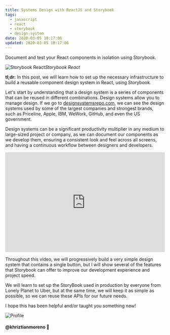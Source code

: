 ```yaml
---
title: Systems Design with ReactJS and Storybook
tags:
  - javascript
  - react
  - storybook
  - design-system
date: 2020-03-05 10:17:06
updated: 2020-03-05 10:17:06
---
```


Document and test your React components in isolation using Storybook.

![Storybook React](https://miro.medium.com/v2/resize:fit:4276/format:webp/1*a4s-rq6LnhDmCNGreCSvdQ.png)_Storybook React_

**tl;dr:** In this post, we will learn how to set up the necessary infrastructure to build a reusable component design system in React, using Storybook.

Let's start by understanding that a design system is a series of components that can be reused in different combinations. Design systems allow you to manage design. If we go to [designsystemsrepo.com](http://designsystemsrepo.com), we can see the design systems used by some of the largest companies and strongest brands, such as Priceline, Apple, IBM, WeWork, GitHub, and even the US government.

Design systems can be a significant productivity multiplier in any medium to large-sized project or company, as we can document our components as we develop them, ensuring a consistent look and feel across all screens, and having a continuous workflow between designers and developers.

<iframe width="100%" height="315" src="https://www.youtube.com/embed/guteTaeLoys?si=_8X6KwUOZCjQvwan" title="YouTube video player" frameborder="0" allow="accelerometer; autoplay; clipboard-write; encrypted-media; gyroscope; picture-in-picture; web-share" referrerpolicy="strict-origin-when-cross-origin" allowfullscreen></iframe>

Throughout this video, we will progressively build a very simple design system that contains a single button, but I will show several of the features that Storybook can offer to improve our development experience and project speed.

We will learn to set up the StoryBook used in production by everyone from Lonely Planet to Uber, but at the same time, we will keep it as simple as possible, so we can reuse these APIs for our future needs.

I hope this has been helpful and/or taught you something new!

![Profile](https://res.cloudinary.com/khriztianmoreno/image/upload/c_scale,w_148/v1591324337/KM-brand/stickers/sticker-3_2x.png)

#### @khriztianmoreno 🚀
